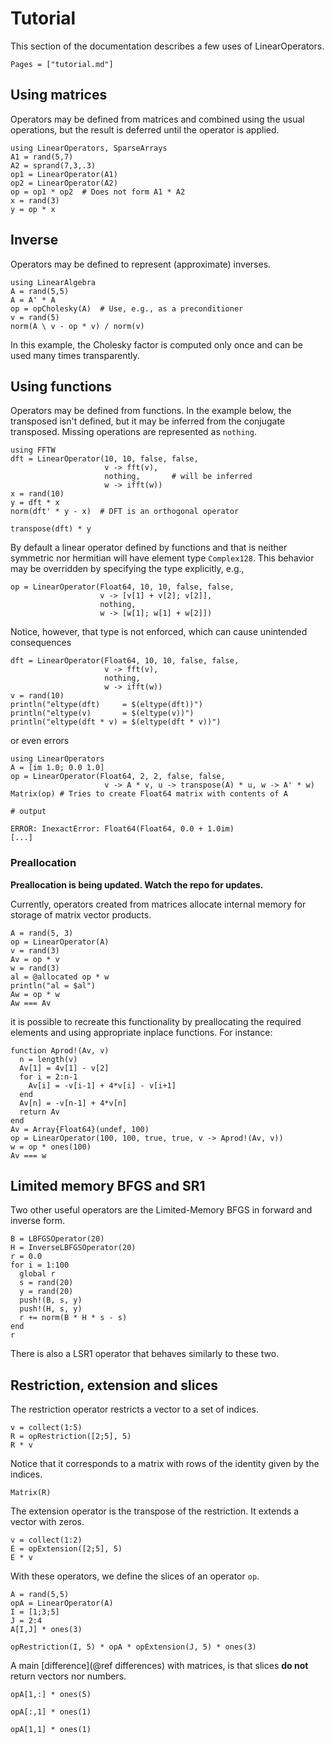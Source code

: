 # Tutorial

This section of the documentation describes a few uses of LinearOperators.

```@contents
Pages = ["tutorial.md"]
```

## Using matrices

Operators may be defined from matrices and combined using the usual operations, but the result is deferred until the operator is applied.

```@example ex1
using LinearOperators, SparseArrays
A1 = rand(5,7)
A2 = sprand(7,3,.3)
op1 = LinearOperator(A1)
op2 = LinearOperator(A2)
op = op1 * op2  # Does not form A1 * A2
x = rand(3)
y = op * x
```

## Inverse

Operators may be defined to represent (approximate) inverses.

```@example ex1
using LinearAlgebra
A = rand(5,5)
A = A' * A
op = opCholesky(A)  # Use, e.g., as a preconditioner
v = rand(5)
norm(A \ v - op * v) / norm(v)
```
In this example, the Cholesky factor is computed only once and can be used many times transparently.

## Using functions

Operators may be defined from functions. In the example below, the transposed
isn't defined, but it may be inferred from the conjugate transposed. Missing
operations are represented as `nothing`.

```@example ex1
using FFTW
dft = LinearOperator(10, 10, false, false,
                     v -> fft(v),
                     nothing,       # will be inferred
                     w -> ifft(w))
x = rand(10)
y = dft * x
norm(dft' * y - x)  # DFT is an orthogonal operator
```
```@example ex1
transpose(dft) * y
```

By default a linear operator defined by functions and that is neither symmetric
nor hermitian will have element type `Complex128`.
This behavior may be overridden by specifying the type explicitly, e.g.,
```@example ex1
op = LinearOperator(Float64, 10, 10, false, false,
                    v -> [v[1] + v[2]; v[2]],
                    nothing,
                    w -> [w[1]; w[1] + w[2]])
```
Notice, however, that type is not enforced, which can cause unintended consequences
```@example ex1
dft = LinearOperator(Float64, 10, 10, false, false,
                     v -> fft(v),
                     nothing,
                     w -> ifft(w))
v = rand(10)
println("eltype(dft)     = $(eltype(dft))")
println("eltype(v)       = $(eltype(v))")
println("eltype(dft * v) = $(eltype(dft * v))")
```
or even errors
```jldoctest
using LinearOperators
A = [im 1.0; 0.0 1.0]
op = LinearOperator(Float64, 2, 2, false, false,
                     v -> A * v, u -> transpose(A) * u, w -> A' * w)
Matrix(op) # Tries to create Float64 matrix with contents of A

# output

ERROR: InexactError: Float64(Float64, 0.0 + 1.0im)
[...]
```

### Preallocation

**Preallocation is being updated. Watch the repo for updates.**

Currently, operators created from matrices allocate internal memory for storage of
matrix vector products.
```@example ex1
A = rand(5, 3)
op = LinearOperator(A)
v = rand(3)
Av = op * v
w = rand(3)
al = @allocated op * w
println("al = $al")
Aw = op * w
Aw === Av
```
it is possible to recreate this functionality by preallocating the required elements and
using appropriate inplace functions.  For instance:
```@example ex1
function Aprod!(Av, v)
  n = length(v)
  Av[1] = 4v[1] - v[2]
  for i = 2:n-1
    Av[i] = -v[i-1] + 4*v[i] - v[i+1]
  end
  Av[n] = -v[n-1] + 4*v[n]
  return Av
end
Av = Array{Float64}(undef, 100)
op = LinearOperator(100, 100, true, true, v -> Aprod!(Av, v))
w = op * ones(100)
Av === w
```

## Limited memory BFGS and SR1

Two other useful operators are the Limited-Memory BFGS in forward and inverse form.

```@example ex1
B = LBFGSOperator(20)
H = InverseLBFGSOperator(20)
r = 0.0
for i = 1:100
  global r
  s = rand(20)
  y = rand(20)
  push!(B, s, y)
  push!(H, s, y)
  r += norm(B * H * s - s)
end
r
```

There is also a LSR1 operator that behaves similarly to these two.

## Restriction, extension and slices

The restriction operator restricts a vector to a set of indices.
```@example ex1
v = collect(1:5)
R = opRestriction([2;5], 5)
R * v
```
Notice that it corresponds to a matrix with rows of the identity given by the
indices.
```@example ex1
Matrix(R)
```

The extension operator is the transpose of the restriction. It extends a vector
with zeros.
```@example ex1
v = collect(1:2)
E = opExtension([2;5], 5)
E * v
```

With these operators, we define the slices of an operator `op`.
```@example ex1
A = rand(5,5)
opA = LinearOperator(A)
I = [1;3;5]
J = 2:4
A[I,J] * ones(3)
```

```@example ex1
opRestriction(I, 5) * opA * opExtension(J, 5) * ones(3)
```

A main [difference](@ref differences) with matrices, is that slices **do not** return vectors nor
numbers.
```@example ex1
opA[1,:] * ones(5)
```
```@example ex1
opA[:,1] * ones(1)
```
```@example ex1
opA[1,1] * ones(1)
```
